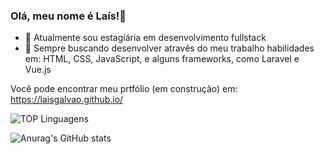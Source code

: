 ### Olá, meu nome é Laís!👋

- 🔭 Atualmente sou estagiária em desenvolvimento fullstack 
- 🌱 Sempre buscando desenvolver através do meu trabalho habilidades em: HTML, CSS, JavaScript, e alguns frameworks, como Laravel e Vue.js 

Você pode encontrar meu prtfólio (em construção) em: https://laisgalvao.github.io/ 

![TOP Linguagens](https://github-readme-stats.vercel.app/api/top-langs/?username=LaisGalvao&layout=compact&theme=synthwave)

![Anurag's GitHub stats](https://github-readme-stats.vercel.app/api?username=LaisGalvao&show_icons=true&theme=synthwave)

